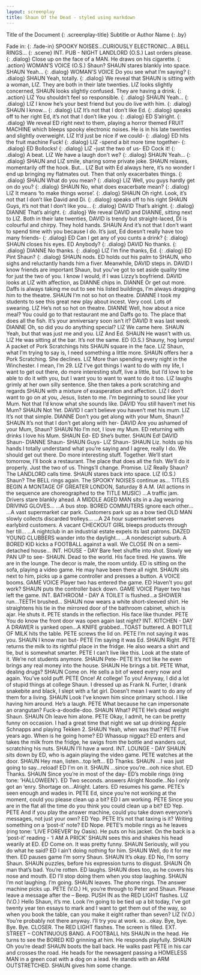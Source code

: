 ```yaml
---
layout: screenplay
title: Shaun Of the Dead - styled using markdown
---
```


<wip-page class="print-container">
<div class="wip-title-page" markdown="1">
Title of the Document
{: .screenplay-title}
Subtitle or Author Name
{: .by}
</div>
</wip-page>

<div class="content" markdown="1">
  
Fade in:
{: .fade-in}
SPOOKY NOISES...CURIOUSLY ELECTRONIC...A BELL RINGS...
{: .scene}
INT. PUB - NIGHT
LANDLORD (O.S.)
Last orders please.
{: .dialog}
Close up on the face of a MAN. He draws on his cigarette.
{: .action}
WOMAN’S VOICE (O.S.)
Shaun?
SHAUN stares blankly into space.
SHAUN
Yeah...
{: .dialog}
WOMAN’S VOICE
Do you see what I’m saying?
{: .dialog}
SHAUN
Yeah, totally.
{: .dialog}
We reveal that SHAUN is sitting with a woman, LIZ. They are both in their late twenties. LIZ looks slightly concerned, SHAUN looks slightly confused. They are having a drink.
{: .action}
LIZ
You shouldn’t feel so responsible.
{: .dialog}
SHAUN
Yeah...
{: .dialog}
LIZ
I know he’s your best friend but you do live with him.
{: .dialog}
SHAUN
I know...
{: .dialog}
LIZ
It’s not that I don’t like Ed.
{: .dialog}
speaks off to her right
Ed, it’s not that I don’t like you.
{: .dialog}
ED
S’alright.
{: .dialog}
We reveal ED right next to them, playing a horror themed FRUIT MACHINE which bleeps spooky electronic noises. He is in his late twenties and slightly overweight.
LIZ
It’d just be nice if we could-
{: .dialog}
ED
hits the fruit machine
Fuck!
{: .dialog}
LIZ
-spend a bit more time together-
{: .dialog}
ED
Bollocks!
{: .dialog}
LIZ
-just the two of us-
ED
Cock it!
{: .dialog}
A beat.
LIZ
We have a laugh don’t we?
{: .dialog}
SHAUN
Yeah...
{: .dialog}
SHAUN and LIZ smile, sharing some private joke. SHAUN relaxes, momentarily off the hook. But...
LIZ
But with Ed always here, it’s no wonder I end up bringing my flatmates out. Then that only exacerbates things.
{: .dialog}
SHAUN
What do you mean?
{: .dialog}
LIZ
Well, you guys hardly get on do you?
{: .dialog}
SHAUN
No, what does exacerbate mean?
{: .dialog}
LIZ
It means ‘to make things worse’.
{: .dialog}
SHAUN
Oh right. Look, it’s not that I don’t like David and Di.
{: .dialog}
speaks off to his right
SHAUN
Guys, it’s not that I don’t like you...
{: .dialog}
DAVID
That’s alright.
{: .dialog}
DIANNE
That’s alright.
{: .dialog}
We reveal DAVID and DIANNE, sitting next to LIZ. Both in their late twenties, DAVID is trendy but straight-laced, DI is colourful and chirpy. They hold hands.
SHAUN
And it’s not that I don’t want to spend time with you because I do. It’s just, Ed doesn’t really have too many friends-
{: .dialog}
ED
Can I get any of you cunts a drink?
{: .dialog}
SHAUN closes his eyes.
ED
Anybody?
{: .dialog}
DAVID
No thanks.
{: .dialog}
DIANNE
No thanks.
{: .dialog}
LIZ
I’m fine thanks, Ed.
{: .dialog}
ED
Pint Shaun?
{: .dialog}
SHAUN nods. ED holds out his palm to SHAUN, who sighs and reluctantly hands him a fiver. Meanwhile, DAVID steps in.
DAVID
I know friends are important Shaun, but you’ve got to set aside quality time for just the two of you. I know I would, if I was Lizzy’s boyfriend.
DAVID looks at LIZ with affection, as DIANNE chips in.
DIANNE
Or get out more. Daffs is always taking me out to see his listed buildings, I’m always dragging him to the theatre.
SHAUN
I’m not so hot on theatre.
DIANNE
I took my students to see this great new play about incest. Very cool. Lots of swearing.
LIZ
He’s not so hot on theatre.
DIANNE
Well, how about a nice meal? You could go to that restaurant me and Daffs go to. The place that does all the fish. It’s your anniversary soon isn’t it?
DAVID
It was last week.
DIANNE
Oh, so did you do anything special?
LIZ
We came here.
SHAUN
Yeah, but that was just me and you.
LIZ
And Ed.
SHAUN
He wasn’t with us.
LIZ
He was sitting at the bar. It’s not the same.
ED (O.S.)
Shauny, hog lumps!
A packet of Pork Scratchings hits SHAUN square in the face.
LIZ
Shaun, what I’m trying to say is, I need something a little more.
SHAUN offers her a Pork Scratching. She declines.
LIZ
More than spending every night in the Winchester. I mean, I’m 29.
LIZ
I’ve got things I want to do with my life, I want to get out there, do more interesting stuff, live a little, but I’d love to be able to do it with you, but I want you to want to want to do it too.
LIZ laughs grimly at her own silly sentence. She then takes a pork scratching and regards SHAUN with a mixture of exasperation and affection.
LIZ
I don’t want to go on at you, Jesus, listen to me. I’m beginning to sound like your Mum. Not that I’d know what she sounds like.
DAVID
You still haven’t met his Mum?
SHAUN
Not Yet.
DAVID
I can’t believe you haven’t met his mum.
LIZ
It’s not that simple.
DIANNE
Don’t you get along with your Mum, Shaun?
SHAUN
It’s not that I don’t get along with her-
DAVID
Are you ashamed of your Mum, Shaun?
SHAUN
No I’m not, I love my Mum.
ED
returning with drinks
I love his Mum.
SHAUN
Ed-
ED
She’s butter.
SHAUN
Ed!
DAVID
Shaun-
DIANNE
Shaun-
SHAUN
Guys-
LIZ
Shaun-
SHAUN
Liz.
holds up his hands
I totally understand what you’re saying and I agree, really I do. We should get out there. Do more interesting stuff. Together. We’ll start tomorrow, I’ll book a restaurant. The place that does all the fish. We’ll do it properly. Just the two of us. Things’ll change. Promise.
LIZ
Really Shaun?
The LANDLORD calls time. SHAUN stares back into space.
LIZ (O.S.)
Shaun?
The BELL rings again. The SPOOKY NOISES continue as...
TITLES BEGIN
A MONTAGE OF GREATER LONDON, Saturday 8 A.M. (All actions in the sequence are choreographed to the TITLE MUSIC)
...A traffic jam. Drivers stare blankly ahead. A MIDDLE AGED MAN sits in a Jag wearing DRIVING GLOVES...
...A bus stop. BORED COMMUTERS ignore each other...
...A vast supermarket car park. Customers park up as a bow tied OLD MAN slowly collects discarded trolleys...
...A 24 hour supermarket serves earlybird customers. A vacant CHECKOUT GIRL bleeps products through her till...
...A nightclub in an industrial estate expels its last patrons. DAZED YOUNG CLUBBERS wander into the daylight...
...A nondescript suburb. A BORED KID kicks a FOOTBALL against a wall. We CLOSE IN on a semi-detached house...
INT. HOUSE - DAY
Bare feet shuffle into shot. Slowly we PAN UP to see-
SHAUN. Dead to the world. His face tired. He yawns.
We are in the lounge. The decor is male, the room untidy. ED is sitting on the sofa, playing a video game.
He may have been there all night. SHAUN sits next to him, picks up a game controller and presses a button. A VOICE booms.
GAME VOICE
Player two has entered the game.
ED
Haven’t you got work?
SHAUN puts the controller back down.
GAME VOICE
Player two has left the game.
INT. BATHROOM - DAY
A TOILET is flushed...a SHOWER run...TEETH brushed...
SHAUN now wears a white short-sleeved shirt. He straightens his tie in the mirrored door of the bathroom cabinet, which is ajar. He shuts it.
PETE stands in the reflection. His face like thunder.
PETE
You do know the front door was open again last night?
INT. KITCHEN - DAY
A DRAWER is yanked open...A KNIFE grabbed...TOAST buttered. A BOTTLE OF MILK hits the table. PETE screws the lid on.
PETE
I’m not saying it was you.
SHAUN
I know man but-
PETE
I’m saying it was Ed.
SHAUN
Right.
PETE returns the milk to its rightful place in the fridge. He also wears a shirt and tie, but is somewhat smarter.
PETE
I can’t live like this. Look at the state of it. We’re not students anymore.
SHAUN
Pete-
PETE
It’s not like he even brings any real money into the house.
SHAUN
He brings a bit.
PETE
What, dealing drugs?
SHAUN
Come on. He sells a bit of weed every now and again. You’ve sold puff.
PETE
Once! At college! To you! Anyway, I did a lot of stupid things at college Shaun. I dressed up as Frank N. Furter, I drank snakebite and black, I slept with a fat girl. Doesn’t mean I want to do any of them for a living.
SHAUN
Look I’ve known him since primary school. I like having him around. He’s a laugh.
PETE
What because he can impersonate an orangutan? Fuck-a-doodle-doo.
SHAUN
What?
PETE
He’s dead weight Shaun.
SHAUN
Oh leave him alone.
PETE
Okay, I admit, he can be pretty funny on occasion. I had a great time that night we sat up drinking Apple Schnapps and playing Tekken 2.
SHAUN
Yeah, when was that?
PETE
Five years ago. When is he going home?
ED
Whassup niggaz?
ED enters and takes the milk from the fridge, he swigs from the bottle and wanders out, scratching his nuts.
SHAUN
I’ll have a word.
INT. LOUNGE - DAY
SHAUN sits down by ED, who is again playing the video game.
PETE watches at the door.
SHAUN
Hey man, listen...top left...
ED
Thanks.
SHAUN
...I was just going to say...reload!
ED
I’m on it.
SHAUN
...since you’re...ooh nice shot.
ED
Thanks.
SHAUN
Since you’re in most of the day-
ED’s mobile rings (ring tone: ‘HALLOWEEN’).
ED
Two seconds.
answers
Alright Noodle...No I only got an ‘enry. Shortage on...Alright. Laters.
ED resumes his game. PETE’s seen enough and wades in.
PETE
Ed, since you’re not working at the moment, could you please clean up a bit?
ED
I am working.
PETE
Since you are in the flat all the time do you think you could clean up a bit?
ED
Yep.
PETE
And if you play the answer machine, could you take down everyone’s messages, not just your own?
ED
Yep.
PETE
It’s not that taxing is it? Writing something on a ‘post-it’ note?
ED
Nope.
PETE’s mobile rings as he leaves (ring tone: ‘LIVE FOREVER’ by Oasis). He puts on his jacket. On the back is a ‘post-it’ reading - ‘I AM A PRICK’
SHAUN sees this and shakes his head wearily at ED.
ED
Come on. It was pretty funny.
SHAUN
Seriously, will you do what he said?
ED
I ain’t doing nothing for him.
SHAUN
Well, do it for me then.
ED
pauses game
I’m sorry Shaun.
SHAUN
It’s okay.
ED
No, I’m sorry Shaun.
SHAUN puzzles, before his expression turns to disgust.
SHAUN
Oh man that’s bad. You’re rotten.
ED laughs. SHAUN does too, as he covers his nose and mouth.
ED
I’ll stop doing them when you stop laughing.
SHAUN
I’m not laughing. I’m going.
SHAUN leaves. The phone rings. The answer machine picks up.
PETE (V.O.)
Hi, you’re through to Peter and Shaun. Please leave a message after the –
Beep. PUSH IN as the RED LIGHT flashes.
LIZ (V.O.)
Hello Shaun, it’s me. Look I’m going to be tied up a bit today, I’ve got twenty year ten essays to mark and I want to get them out of the way, so when you book the table, can you make it eight rather than seven?
LIZ (V.O.)
You’re probably not there anyway. I’ll try you at work. so...okay. Bye, bye. Bye. Bye.
CLOSER. The RED LIGHT flashes. The screen is filled.
EXT. STREET – CONTINUOUS
BANG. A FOOTBALL hits SHAUN in the head. He turns to see the BORED KID grinning at him. He responds playfully.
SHAUN
Oh you’re dead!
SHAUN boots the ball back. He walks past PETE in his car and crosses the road. He heads for the newsagent passing a HOMELESS MAN in a green coat with a dog on a lead. He stands with an ARM OUTSTRETCHED. SHAUN gives him some change.

</div>
<div class="page-number"></div>
